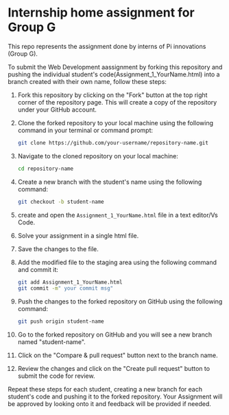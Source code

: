 # Internship home assignment for Group G
This repo represents the assignment done by interns of Pi innovations (Group G).

To submit the Web Development aassignment by forking this repository and pushing the individual student's code(Assignment_1_YourName.html) into a branch created with their own name, follow these steps:

1. Fork this repository by clicking on the "Fork" button at the top right corner of the repository page. This will create a copy of the repository under your GitHub account.

2. Clone the forked repository to your local machine using the following command in your terminal or command prompt:
   ```sh
   git clone https://github.com/your-username/repository-name.git
   
3. Navigate to the cloned repository on your local machine:

    ```sh
    cd repository-name
    
4. Create a new branch with the student's name using the following command:

    ```sh
    git checkout -b student-name

5. create and open the `Assignment_1_YourName.html` file in a text editor/Vs Code.

6. Solve your assignment in a single html file.

7. Save the changes to the file.

8. Add the modified file to the staging area using the following command and commit it:
    ```sh
   git add Assignment_1_YourName.html
   git commit -m" your commit msg" 


9. Push the changes to the forked repository on GitHub using the following command:

    ```sh        
    git push origin student-name

10. Go to the forked repository on GitHub and you will see a new branch named "student-name". 

11. Click on the "Compare & pull request" button next to the branch name.

12. Review the changes and click on the "Create pull request" button to submit the code for review.

Repeat these steps for each student, creating a new branch for each student's code and pushing it to the forked repository.
Your Assignment will be approved by looking onto it and feedback will be provided if needed.


